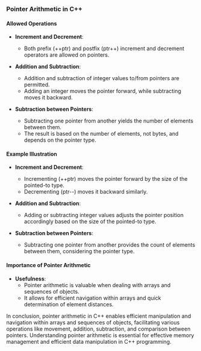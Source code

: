 ### Pointer Arithmetic in C++

#### Allowed Operations

- **Increment and Decrement**:
  - Both prefix (++ptr) and postfix (ptr++) increment and decrement operators are allowed on pointers.
  
- **Addition and Subtraction**:
  - Addition and subtraction of integer values to/from pointers are permitted.
  - Adding an integer moves the pointer forward, while subtracting moves it backward.
  
- **Subtraction between Pointers**:
  - Subtracting one pointer from another yields the number of elements between them.
  - The result is based on the number of elements, not bytes, and depends on the pointer type.

#### Example Illustration

- **Increment and Decrement**:
  - Incrementing (++ptr) moves the pointer forward by the size of the pointed-to type.
  - Decrementing (ptr--) moves it backward similarly.

- **Addition and Subtraction**:
  - Adding or subtracting integer values adjusts the pointer position accordingly based on the size of the pointed-to type.

- **Subtraction between Pointers**:
  - Subtracting one pointer from another provides the count of elements between them, considering the pointer type.

#### Importance of Pointer Arithmetic

- **Usefulness**:
  - Pointer arithmetic is valuable when dealing with arrays and sequences of objects.
  - It allows for efficient navigation within arrays and quick determination of element distances.

In conclusion, pointer arithmetic in C++ enables efficient manipulation and navigation within arrays and sequences of objects, facilitating various operations like movement, addition, subtraction, and comparison between pointers. Understanding pointer arithmetic is essential for effective memory management and efficient data manipulation in C++ programming.